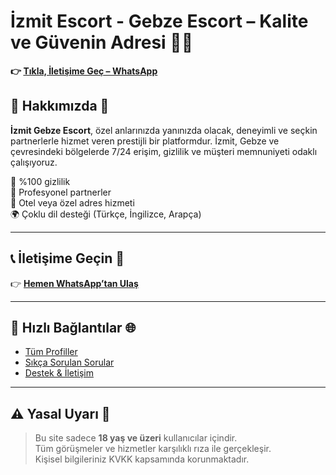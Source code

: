 # İzmit Escort - Gebze Escort – Kalite ve Güvenin Adresi 🌟💎

**👉 [Tıkla, İletişime Geç – WhatsApp](https://wa.me/905521609073)**

## 🌟 Hakkımızda 💠

**İzmit Gebze Escort**, özel anlarınızda yanınızda olacak, deneyimli ve seçkin partnerlerle hizmet veren prestijli bir platformdur. İzmit, Gebze ve çevresindeki bölgelerde 7/24 erişim, gizlilik ve müşteri memnuniyeti odaklı çalışıyoruz.

🔐 %100 gizlilik  
💃 Profesyonel partnerler  
🏩 Otel veya özel adres hizmeti  
🌍 Çoklu dil desteği (Türkçe, İngilizce, Arapça)

---

## 📞 İletişime Geçin 💬

👉 [**Hemen WhatsApp’tan Ulaş**](https://wa.me/905521609073)

---

## 🔗 Hızlı Bağlantılar 🌐

- [Tüm Profiller](https://wa.me/905521609073)  
- [Sıkça Sorulan Sorular](https://wa.me/905521609073)  
- [Destek & İletişim](https://wa.me/905521609073)

---

## ⚠️ Yasal Uyarı 📢

> Bu site sadece **18 yaş ve üzeri** kullanıcılar içindir.  
> Tüm görüşmeler ve hizmetler karşılıklı rıza ile gerçekleşir.  
> Kişisel bilgileriniz KVKK kapsamında korunmaktadır.
